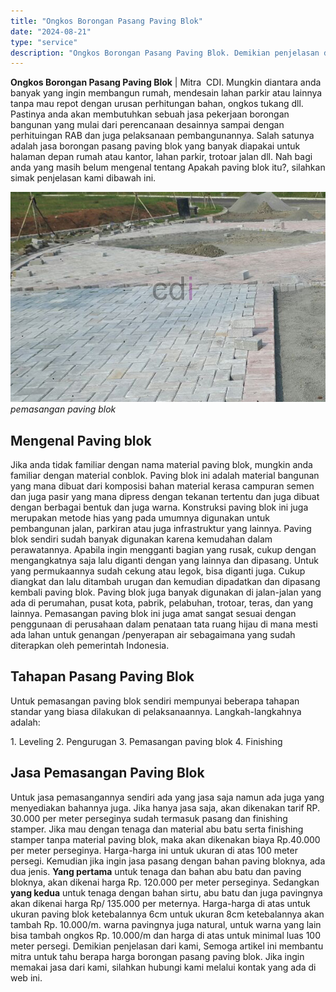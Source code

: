 ```yaml
---
title: "Ongkos Borongan Pasang Paving Blok"
date: "2024-08-21"
type: "service"
description: "Ongkos Borongan Pasang Paving Blok. Demikian penjelasan dari kami, Semoga artikel ini membantu mitra untuk tahu berapa harga borongan pasang paving blok. Jik..."
---
```


**Ongkos Borongan Pasang Paving Blok** | Mitra  CDI. Mungkin diantara anda banyak yang ingin membangun rumah, mendesain lahan parkir atau lainnya tanpa mau repot dengan urusan perhitungan bahan, ongkos tukang dll. Pastinya anda akan membutuhkan sebuah jasa pekerjaan borongan bangunan yang mulai dari perencanaan desainnya sampai dengan perhituingan RAB dan juga pelaksanaan pembangunannya. Salah satunya adalah jasa borongan pasang paving blok yang banyak diapakai untuk halaman depan rumah atau kantor, lahan parkir, trotoar jalan dll.
Nah bagi anda yang masih belum mengenal tentang Apakah paving blok itu?, silahkan simak penjelasan kami dibawah ini.

![pemasangan paving blok](/images/blog/jasa-pasang-paving.jpg)
*pemasangan paving blok*

 ## Mengenal Paving blok
    
Jika anda tidak familiar dengan nama material paving blok, mungkin anda familiar dengan material conblok. Paving blok ini adalah material bangunan yang mana dibuat dari komposisi bahan material kerasa campuran semen dan juga pasir yang mana dipress dengan tekanan tertentu dan juga dibuat dengan berbagai bentuk dan juga warna. Konstruksi paving blok ini juga merupakan metode hias yang pada umumnya digunakan untuk pembangunan jalan, parkiran atau juga infrastruktur yang lainnya. Paving blok sendiri sudah banyak digunakan karena kemudahan dalam perawatannya. Apabila ingin mengganti bagian yang rusak, cukup dengan mengangkatnya saja lalu diganti dengan yang lainnya dan dipasang. Untuk yang permukaannya sudah cekung atau legok, bisa diganti juga. Cukup diangkat dan lalu ditambah urugan dan kemudian dipadatkan dan dipasang kembali paving blok.
Paving blok juga banyak digunakan di jalan-jalan yang ada di perumahan, pusat kota, pabrik, pelabuhan, trotoar, teras, dan yang lainnya. Pemasangan paving blok ini juga amat sangat sesuai dengan penggunaan di perusahaan dalam penataan tata ruang hijau di mana mesti ada lahan untuk genangan /penyerapan air sebagaimana yang sudah diterapkan oleh pemerintah Indonesia.

 ## Tahapan Pasang Paving Blok
    
Untuk pemasangan paving blok sendiri mempunyai beberapa tahapan standar yang biasa dilakukan di pelaksanaannya. Langkah-langkahnya adalah:

1\. Leveling
2\. Pengurugan
3\. Pemasangan paving blok
4\. Finishing

 ## Jasa Pemasangan Paving Blok
    
Untuk jasa pemasangannya sendiri ada yang jasa saja namun ada juga yang menyediakan bahannya juga. Jika hanya jasa saja, akan dikenakan tarif RP. 30.000 per meter perseginya sudah termasuk pasang dan finishing stamper. Jika mau dengan tenaga dan material abu batu serta finishing stamper tanpa material paving blok, maka akan dikenakan biaya Rp.40.000 per meter perseginya. Harga-harga ini untuk ukuran di atas 100 meter persegi.
Kemudian jika ingin jasa pasang dengan bahan paving bloknya, ada dua jenis. **Yang pertama** untuk tenaga dan bahan abu batu dan paving bloknya, akan dikenai harga Rp. 120.000 per meter perseginya. Sedangkan **yang kedua** untuk tenaga dengan bahan sirtu, abu batu dan juga pavingnya akan dikenai harga Rp/ 135.000 per meternya. Harga-harga di atas untuk ukuran paving blok ketebalannya 6cm untuk ukuran 8cm ketebalannya akan tambah Rp. 10.000/m. warna pavingnya juga natural, untuk warna yang lain bisa tambah ongkos Rp. 10.000/m dan harga di atas untuk minimal luas 100 meter persegi.
Demikian penjelasan dari kami, Semoga artikel ini membantu mitra untuk tahu berapa harga borongan pasang paving blok. Jika ingin memakai jasa dari kami, silahkan hubungi kami melalui kontak yang ada di web ini.
